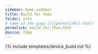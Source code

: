 ```yaml
---
sidebar: home_sidebar
title: Build for thea
folder: info
# name of the page (/{{permalink}}.html)
permalink: build_for_thea.html
device: thea
---
```

{% include templates/device_build.md %}
